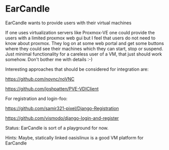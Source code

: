 # EarCandle
EarCandle wants to provide users with their virtual machines 

If one uses virtualization servers like Proxmox-VE one could provide the users with a limited proxmox web gui but I feel that users do not need to know about proxmox. They log on at some web portal and get some buttons where they could see their machines which they can start, stop or suspend.
Just minimal functionality for a careless user of a VM, that just should work somehow. Don't bother me with details :-)



Interesting approaches that should be considered for integration are:

https://github.com/novnc/noVNC

https://github.com/joshpatten/PVE-VDIClient



For registration and login-foo:

https://github.com/samir321-pixel/Django-Registration

https://github.com/vismodo/django-login-and-register


Status:
EarCandle is sort of a playground for now.


Hints: Maybe, statically linked oasislinux is a good VM platform for EarCandle
